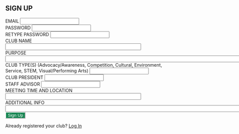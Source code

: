 <html>
    <head>
        <style>
            .btn-custom {
                color: #fff;
                background-color: #198754;
                border-color: #ffffff;
            }
            .btn-custom:hover, .btn-custom:focus, .btn-custom:active, .btn-custom.active, .open>.dropdown-toggle.btn-custom {
                color: #fff;
                background-color: #157347;
                border-color: #ffffff;
            }
            /* The message box is shown when the user clicks on the password field */
            #message {
                display:none;            
                position: relative;
            }       
        </style>
        <script>
            const signup_url = "https://rebeccaaa.tk/api/club/post";
            // const signup_url = "http://localhost:8192/api/club/post";
            function signup(){
                // get user input
                var email = document.getElementById("username").value;
                var pwd = document.getElementById("password").value;
                var name = document.getElementById("name").value;
                var purpose = document.getElementById("purpose").value;
                var types = document.getElementById("types").value;
                var president = document.getElementById("president").value;
                var advisor = document.getElementById("advisor").value;
                var meeting = document.getElementById("meeting").value;
                var info = document.getElementById("info").value;
                // confirm requirements, matching
                securePassword();
                validatePassword();
                // store data in JavaScript object
                let data = {email: email, password: pwd, name: name, types: types, purpose: purpose, president: president, advisor: advisor, meeting: meeting, info: info, official: null};
                console.log(data);
                const options = {
                    method: 'POST',
                    mode: 'cors',
                    cache: 'no-cache',
                    credentials: 'include',
                    headers: {
                    'Content-Type': 'application/json'
                    },
                    body: JSON.stringify(data), // convert to JSON
                };
                fetch(signup_url, options)
                .then(response => {
                // check for response errors
                if (response.status !== 201) {
                    error('POST API response failure: ' + response.status);
                    return;
                }
                // valid response
                console.log(data);
                // redirect on successful login
                window.location.href = "{{ site.baseurl }}/clubs";
                })
                // catch fetch errors (ie Nginx ACCESS to server blocked)
                .catch(err => {
                    error(err + " " + url);
                });
            }
            // Something went wrong with actions or responses
            function error(err) {
                // log as Error in console
                console.log(err);
            }
        </script>
    </head>
    <body>
        <div class="bg-success w-50 mx-auto m-5">
            <h2 class="text-light mx-5 pt-5">SIGN UP</h2>
            <!-- 'email' is mapped to 'username' for Spring Security -->
            <div class="mb-3 px-5">
                <label class="form-label" for="username">EMAIL</label>
                <input class="form-control" type="email" id="username" name="username" size="20" required>
            </div>
            <div class="mb-3 px-5">
                <label class="form-label" for="password">PASSWORD</label>
                <input class="form-control" type="password" id="password" name="password" size="20" required>
                <p id="message">Password must be a minmum of 8 characters, with at least one number, one uppercase, and one lowercase letter.</p>
            </div>
            <div class="mb-3 px-5">
                <label class="form-label" for="password">RETYPE PASSWORD</label>
                <input class="form-control" type="password" id="confirm_password" name="password" size="20" required>
            </div>
            <div class="mb-3 px-5">
                <label class="form-label" for="name">CLUB NAME</label>
                <input class="form-control" type="text" id="name" name="name" size="50" required>
            </div>
            <div class="mb-3 px-5">
                <label class="form-label" for="purpose">PURPOSE</label>
                <input class="form-control" type="text" id="purpose" name="purpose" size="250" required>
            </div>
            <div class="mb-3 px-5">
                <label class="form-label" for="types">CLUB TYPE(S) (Advocacy/Awareness, Competition, Cultural, Environment, Service, STEM, Visual/Performing Arts)</label>
                <input class="form-control" type="text" id="types" name="types" size="20" required>
            </div>
            <div class="mb-3 px-5">
                <label class="form-label" for="president">CLUB PRESIDENT</label>
                <input class="form-control" type="text" id="president" name="president" size="20" required>
            </div>
            <div class="mb-3 px-5">
                <label class="form-label" for="advisor">STAFF ADVISOR</label>
                <input class="form-control" type="text" id="advisor" name="advisor" size="20" required>
            </div>
            <div class="mb-3 px-5">
                <label class="form-label" for="meeting">MEETING TIME AND LOCATION</label>
                <input class="form-control" type="text" id="meeting" name="meeting" size="50" required>
            </div>
            <div class="mb-3 px-5">
                <label class="form-label" for="info">ADDITIONAL INFO</label>
                <input class="form-control" type="text" id="info" name="info" size="200">
            </div>
            <button class="btn btn-custom text-nowrap text-light my-3 mx-5" type="submit" onclick="signup()">Sign Up</button>
            <div class="text-light mx-5 pb-3">
                <p class="login">Already registered your club? <a class="text-light" href="{{ site.baseurl }}/login">Log In</a></p>
            </div>
        </div>
        <script>
             function validatePassword(){
                if(password.value != confirm_password.value){
                    confirm_password.setCustomValidity("Passwords Don't Match"); // form won't be submitted
                } else {
                    confirm_password.setCustomValidity(''); // matching
                }
                confirm_password.reportValidity();
            }
            // Get references to the password and confirm_password input fields
            const password = document.getElementById("password");
            const confirm_password = document.getElementById("confirm_password");
            // Add an event listener to the confirm_password field that calls validatePassword() on input
            confirm_password.addEventListener("input", validatePassword);
            var myInput = document.getElementById("password");
            // When the user clicks on the password field, show the message box
            myInput.onfocus = function() {
                document.getElementById("message").style.display = "block";
            }
            // When the user clicks outside of the password field, hide the message box
            myInput.onblur = function() {
                document.getElementById("message").style.display = "none";
            }
            // When the user starts to type something inside the password field
            password.addEventListener("input", securePassword);
            function securePassword() {
                // Validate lowercase letters
                var lowerCaseLetters = /[a-z]/g;
                if(myInput.value.match(lowerCaseLetters)) {  
                } else {
                    myInput.setCustomValidity("Password Doesn't Meet Requirements");
                    myInput.reportValidity();
                }
                // Validate capital letters
                var upperCaseLetters = /[A-Z]/g;
                if(myInput.value.match(upperCaseLetters)) {  
                } else {
                    myInput.setCustomValidity("Password Doesn't Meet Requirements");
                    myInput.reportValidity();
                }
                // Validate numbers
                var numbers = /[0-9]/g;
                if(myInput.value.match(numbers)) {  
                } else {
                    myInput.setCustomValidity("Password Doesn't Meet Requirements");
                    myInput.reportValidity();
                }
                // Validate length
                if(myInput.value.length >= 8) {
                } else {
                    myInput.setCustomValidity("Password Doesn't Meet Requirements");
                    myInput.reportValidity();
                }
            }
        </script>
    </body>

</html>
